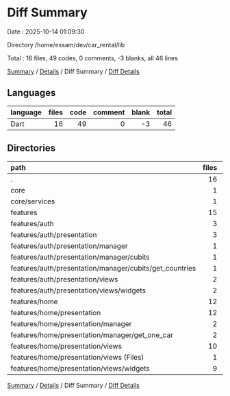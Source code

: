 # Diff Summary

Date : 2025-10-14 01:09:30

Directory /home/essam/dev/car_rental/lib

Total : 16 files,  49 codes, 0 comments, -3 blanks, all 46 lines

[Summary](results.md) / [Details](details.md) / Diff Summary / [Diff Details](diff-details.md)

## Languages
| language | files | code | comment | blank | total |
| :--- | ---: | ---: | ---: | ---: | ---: |
| Dart | 16 | 49 | 0 | -3 | 46 |

## Directories
| path | files | code | comment | blank | total |
| :--- | ---: | ---: | ---: | ---: | ---: |
| . | 16 | 49 | 0 | -3 | 46 |
| core | 1 | -1 | 0 | 0 | -1 |
| core/services | 1 | -1 | 0 | 0 | -1 |
| features | 15 | 50 | 0 | -3 | 47 |
| features/auth | 3 | -2 | 0 | 0 | -2 |
| features/auth/presentation | 3 | -2 | 0 | 0 | -2 |
| features/auth/presentation/manager | 1 | -1 | 0 | 0 | -1 |
| features/auth/presentation/manager/cubits | 1 | -1 | 0 | 0 | -1 |
| features/auth/presentation/manager/cubits/get_countries | 1 | -1 | 0 | 0 | -1 |
| features/auth/presentation/views | 2 | -1 | 0 | 0 | -1 |
| features/auth/presentation/views/widgets | 2 | -1 | 0 | 0 | -1 |
| features/home | 12 | 52 | 0 | -3 | 49 |
| features/home/presentation | 12 | 52 | 0 | -3 | 49 |
| features/home/presentation/manager | 2 | 1 | 0 | -2 | -1 |
| features/home/presentation/manager/get_one_car | 2 | 1 | 0 | -2 | -1 |
| features/home/presentation/views | 10 | 51 | 0 | -1 | 50 |
| features/home/presentation/views (Files) | 1 | 3 | 0 | 0 | 3 |
| features/home/presentation/views/widgets | 9 | 48 | 0 | -1 | 47 |

[Summary](results.md) / [Details](details.md) / Diff Summary / [Diff Details](diff-details.md)